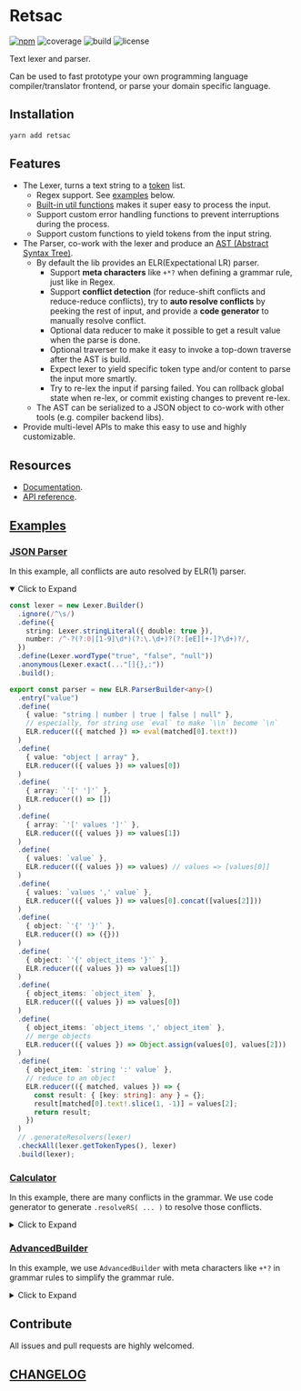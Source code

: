 # Retsac

[![npm](https://img.shields.io/npm/v/retsac?style=flat-square)](https://www.npmjs.com/package/retsac)
![coverage](https://img.shields.io/codecov/c/github/DiscreteTom/retsac?style=flat-square)
![build](https://img.shields.io/github/actions/workflow/status/DiscreteTom/retsac/publish.yml?style=flat-square)
![license](https://img.shields.io/github/license/DiscreteTom/retsac?style=flat-square)

Text lexer and parser.

Can be used to fast prototype your own programming language compiler/translator frontend, or parse your domain specific language.

## Installation

```bash
yarn add retsac
```

## Features

- The Lexer, turns a text string to a [token](https://github.com/DiscreteTom/retsac/blob/main/src/lexer/model.ts) list.
  - Regex support. See [examples](https://github.com/DiscreteTom/retsac#examples) below.
  - [Built-in util functions](https://github.com/DiscreteTom/retsac/blob/main/src/lexer/utils.ts) makes it super easy to process the input.
  - Support custom error handling functions to prevent interruptions during the process.
  - Support custom functions to yield tokens from the input string.
- The Parser, co-work with the lexer and produce an [AST (Abstract Syntax Tree)](https://github.com/DiscreteTom/retsac/blob/main/src/parser/ast.ts).
  - By default the lib provides an ELR(Expectational LR) parser.
    - Support **meta characters** like `+*?` when defining a grammar rule, just like in Regex.
    - Support **conflict detection** (for reduce-shift conflicts and reduce-reduce conflicts), try to **auto resolve conflicts** by peeking the rest of input, and provide a **code generator** to manually resolve conflict.
    - Optional data reducer to make it possible to get a result value when the parse is done.
    - Optional traverser to make it easy to invoke a top-down traverse after the AST is build.
    - Expect lexer to yield specific token type and/or content to parse the input more smartly.
    - Try to re-lex the input if parsing failed. You can rollback global state when re-lex, or commit existing changes to prevent re-lex.
  - The AST can be serialized to a JSON object to co-work with other tools (e.g. compiler backend libs).
- Provide multi-level APIs to make this easy to use and highly customizable.

## Resources

- [Documentation](https://github.com/DiscreteTom/retsac/wiki).
- [API reference](https://discretetom.github.io/retsac/).

## [Examples](https://github.com/DiscreteTom/retsac/tree/main/example)

### [JSON Parser](https://github.com/DiscreteTom/retsac/blob/main/example/json/json.ts)

In this example, all conflicts are auto resolved by ELR(1) parser.

<details open><summary>Click to Expand</summary>

```ts
const lexer = new Lexer.Builder()
  .ignore(/^\s/)
  .define({
    string: Lexer.stringLiteral({ double: true }),
    number: /^-?(?:0|[1-9]\d*)(?:\.\d+)?(?:[eE][+-]?\d+)?/,
  })
  .define(Lexer.wordType("true", "false", "null"))
  .anonymous(Lexer.exact(..."[]{},:"))
  .build();

export const parser = new ELR.ParserBuilder<any>()
  .entry("value")
  .define(
    { value: "string | number | true | false | null" },
    // especially, for string use `eval` to make `\\n` become `\n`
    ELR.reducer(({ matched }) => eval(matched[0].text!))
  )
  .define(
    { value: "object | array" },
    ELR.reducer(({ values }) => values[0])
  )
  .define(
    { array: `'[' ']'` },
    ELR.reducer(() => [])
  )
  .define(
    { array: `'[' values ']'` },
    ELR.reducer(({ values }) => values[1])
  )
  .define(
    { values: `value` },
    ELR.reducer(({ values }) => values) // values => [values[0]]
  )
  .define(
    { values: `values ',' value` },
    ELR.reducer(({ values }) => values[0].concat([values[2]]))
  )
  .define(
    { object: `'{' '}'` },
    ELR.reducer(() => ({}))
  )
  .define(
    { object: `'{' object_items '}'` },
    ELR.reducer(({ values }) => values[1])
  )
  .define(
    { object_items: `object_item` },
    ELR.reducer(({ values }) => values[0])
  )
  .define(
    { object_items: `object_items ',' object_item` },
    // merge objects
    ELR.reducer(({ values }) => Object.assign(values[0], values[2]))
  )
  .define(
    { object_item: `string ':' value` },
    // reduce to an object
    ELR.reducer(({ matched, values }) => {
      const result: { [key: string]: any } = {};
      result[matched[0].text!.slice(1, -1)] = values[2];
      return result;
    })
  )
  // .generateResolvers(lexer)
  .checkAll(lexer.getTokenTypes(), lexer)
  .build(lexer);
```

</details>

### [Calculator](https://github.com/DiscreteTom/retsac/blob/main/example/calculator/core.ts)

In this example, there are many conflicts in the grammar. We use code generator to generate `.resolveRS( ... )` to resolve those conflicts.

<details><summary>Click to Expand</summary>

```ts
const lexer = new Lexer.Builder()
  .ignore(/^\s/)
  .define({
    number: /^[0-9]+(?:\.[0-9]+)?/,
  })
  .anonymous(Lexer.exact(..."+-*/()"))
  .build();

export const parser = new ELR.ParserBuilder<number>()
  .entry("exp")
  .define(
    { exp: "number" },
    ELR.reducer(({ matched }) => Number(matched[0].text))
  )
  .define(
    { exp: `'-' exp` },
    ELR.reducer<number>(({ values }) => -values[1]!)
      .resolveRS({ exp: `exp '+' exp` }, { next: `'+'`, reduce: true })
      .resolveRS({ exp: `exp '-' exp` }, { next: `'-'`, reduce: true })
      .resolveRS({ exp: `exp '*' exp` }, { next: `'*'`, reduce: true })
      .resolveRS({ exp: `exp '/' exp` }, { next: `'/'`, reduce: true })
  )
  .define(
    { exp: `'(' exp ')'` },
    ELR.reducer(({ values }) => values[1])
  )
  .define(
    { exp: `exp '+' exp` },
    ELR.reducer<number>(({ values }) => values[0]! + values[2]!)
      .resolveRS({ exp: `exp '+' exp` }, { next: `'+'`, reduce: true })
      .resolveRS({ exp: `exp '-' exp` }, { next: `'-'`, reduce: true })
      .resolveRS({ exp: `exp '*' exp` }, { next: `'*'`, reduce: false })
      .resolveRS({ exp: `exp '/' exp` }, { next: `'/'`, reduce: false })
  )
  .define(
    { exp: `exp '-' exp` },
    ELR.reducer<number>(({ values }) => values[0]! - values[2]!)
      .resolveRS({ exp: `exp '+' exp` }, { next: `'+'`, reduce: true })
      .resolveRS({ exp: `exp '-' exp` }, { next: `'-'`, reduce: true })
      .resolveRS({ exp: `exp '*' exp` }, { next: `'*'`, reduce: false })
      .resolveRS({ exp: `exp '/' exp` }, { next: `'/'`, reduce: false })
  )
  .define(
    { exp: `exp '*' exp` },
    ELR.reducer<number>(({ values }) => values[0]! * values[2]!)
      .resolveRS({ exp: `exp '+' exp` }, { next: `'+'`, reduce: true })
      .resolveRS({ exp: `exp '-' exp` }, { next: `'-'`, reduce: true })
      .resolveRS({ exp: `exp '*' exp` }, { next: `'*'`, reduce: true })
      .resolveRS({ exp: `exp '/' exp` }, { next: `'/'`, reduce: true })
  )
  .define(
    { exp: `exp '/' exp` },
    ELR.reducer<number>(({ values }) => values[0]! / values[2]!)
      .resolveRS({ exp: `exp '+' exp` }, { next: `'+'`, reduce: true })
      .resolveRS({ exp: `exp '-' exp` }, { next: `'-'`, reduce: true })
      .resolveRS({ exp: `exp '*' exp` }, { next: `'*'`, reduce: true })
      .resolveRS({ exp: `exp '/' exp` }, { next: `'/'`, reduce: true })
  )
  .checkAll(lexer.getTokenTypes(), lexer)
  .build(lexer);
```

</details>

### [AdvancedBuilder](https://github.com/DiscreteTom/retsac/blob/main/example/advanced-builder/advanced-builder.ts)

In this example, we use `AdvancedBuilder` with meta characters like `+*?` in grammar rules to simplify the grammar rule.

<details><summary>Click to Expand</summary>

```ts
const lexer = new Lexer.Builder()
  .ignore(/^\s/) // ignore blank chars
  .define(Lexer.wordType("pub", "fn", "return", "let")) // keywords
  .define({
    integer: /^([1-9][0-9]*|0)/,
    identifier: /^[a-zA-Z_]\w*/,
  })
  .anonymous(Lexer.exact(..."+-*/():{};=,")) // single char operator
  .build();

export const parser = new ELR.AdvancedBuilder()
  .define({
    fn_def: `
      pub fn identifier@funcName '(' (param (',' param)*)? ')' ':' identifier@retType '{'
        stmt*
      '}'
    `,
  })
  .define({ param: `identifier ':' identifier` })
  .define({ stmt: `assign_stmt | ret_stmt` })
  .define({ assign_stmt: `let identifier ':' identifier '=' exp ';'` })
  .define({ ret_stmt: `return exp ';'` })
  .define({ exp: `integer | identifier` })
  .define({ exp: `exp '+' exp` })
  .expand() // return a normal ELR.ParserBuilder
  .entry("fn_def")
  .resolveRS(
    { exp: `exp '+' exp` },
    { exp: `exp '+' exp` },
    { next: `'+'`, reduce: true }
  )
  .generateResolvers(lexer)
  .checkAll(lexer.getTokenTypes(), lexer)
  .build(lexer);
```

</details>

## Contribute

All issues and pull requests are highly welcomed.

## [CHANGELOG](https://github.com/DiscreteTom/retsac/blob/main/CHANGELOG.md)
